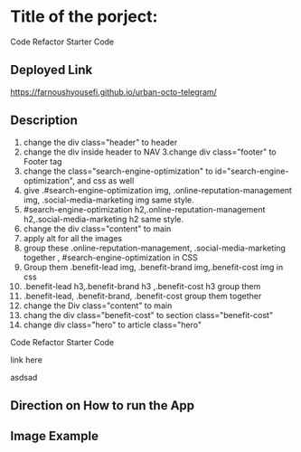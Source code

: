 
# Title of the porject: 
 Code Refactor Starter Code
## Deployed Link
https://farnoushyousefi.github.io/urban-octo-telegram/

## Description

1. change the div class="header" to header
2. change the div inside header to NAV
3.change div class="footer" to Footer tag
4. change the class="search-engine-optimization" to id="search-engine-optimization", and css as well
5. give .#search-engine-optimization img, .online-reputation-management img, .social-media-marketing img same style.
6. #search-engine-optimization h2,.online-reputation-management h2,.social-media-marketing h2 same style.
7. change the div class="content" to main
8. apply alt for all the images
9. group these .online-reputation-management, .social-media-marketing together , #search-engine-optimization in CSS
10. Group them .benefit-lead img, .benefit-brand img,.benefit-cost img in css
11. .benefit-lead h3,.benefit-brand h3 ,.benefit-cost h3 group them
12. .benefit-lead, .benefit-brand, .benefit-cost  group them together
13. change the Div class="content" to main
14.  chang the div class="benefit-cost" to section class="benefit-cost"
15. change div class="hero" to article class="hero"




Code Refactor Starter Code


link here



asdsad

## Direction on How to run the App

## Image Example
